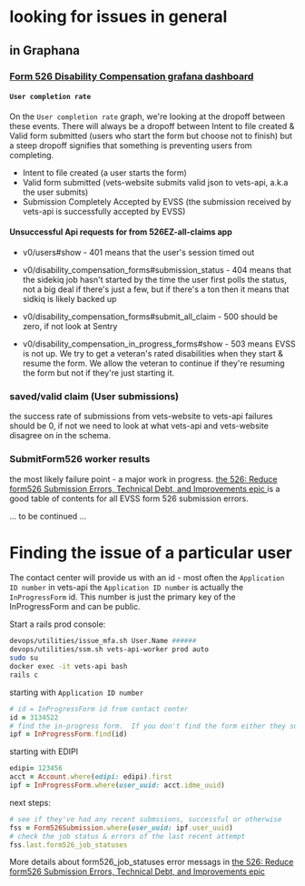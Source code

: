 # looking for issues in general
## in Graphana
### [Form 526 Disability Compensation grafana dashboard](http://grafana.vfs.va.gov/d/000000066/form-526-disability-compensation?orgId=1&from=now-7d&to=now)
#### `User completion rate`
On the `User completion rate` graph, we're looking at the dropoff between these events.  There will always be a dropoff between Intent to file created & Valid form submitted  (users who start the form but choose not to finish) but a steep dropoff signifies that something is preventing users from completing. 

* Intent to file created (a user starts the form)
* Valid form submitted (vets-website submits valid json to vets-api, a.k.a the user submits)
* Submission Completely Accepted by EVSS (the submission received by vets-api is successfully accepted by EVSS)

####  Unsuccessful Api requests for from 526EZ-all-claims app

* v0/users#show - 401 means that the user's session timed out
* v0/disability_compensation_forms#submission_status - 404 means that the sidekiq job hasn't started by the time the user first polls the status, not a big deal if there's just a few, but if there's a ton then it means that sidkiq is likely backed up

* v0/disability_compensation_forms#submit_all_claim - 500 should be zero, if not look at Sentry
* v0/disability_compensation_in_progress_forms#show - 503 means EVSS is not up. We try to get a veteran's rated disabilities when they start & resume the form.  We allow the veteran to continue if they're resuming the form but not if they're just starting it. 

### saved/valid claim (User submissions)
the success rate of submissions from vets-website to vets-api
failures should be 0, if not we need to look at what vets-api and vets-website disagree on in the schema.

### SubmitForm526 worker results 
the most likely failure point - a major work in progress. 
[the 526: Reduce form526 Submission Errors, Technical Debt, and Improvements epic ](https://github.com/department-of-veterans-affairs/va.gov-team/issues/9903) is a good table of contents for all EVSS form 526 submission errors. 
 
... to be continued ...

# Finding the issue of a particular user

The contact center will provide us with an id - most often the `Application ID number` in vets-api the `Application ID number` is actually the `InProgressForm` id.  This number is just the primary key of the InProgressForm and can be public. 

Start a rails prod console:
````bash
devops/utilities/issue_mfa.sh User.Name ######
devops/utilities/ssm.sh vets-api-worker prod auto
sudo su
docker exec -it vets-api bash
rails c
````

starting with `Application ID number`
````ruby
# id = InProgressForm id from contact center
id = 3134522
# find the in-progress form.  If you don't find the form either they successfully submitted or they started over. Look at the metadata, anything intereting?
ipf = InProgressForm.find(id)  
````
starting with EDIPI
````ruby
edipi= 123456
acct = Account.where(edipi: edipi).first
ipf = InProgressForm.where(user_uuid: acct.idme_uuid)
````

next steps:
````ruby
# see if they've had any recent submssions, successful or otherwise
fss = Form526Submission.where(user_uuid: ipf.user_uuid)
# check the job status & errors of the last recent attempt
fss.last.form526_job_statuses
````
More details about form526_job_statuses error messags in  [the 526: Reduce form526 Submission Errors, Technical Debt, and Improvements epic ](https://github.com/department-of-veterans-affairs/va.gov-team/issues/9903)



